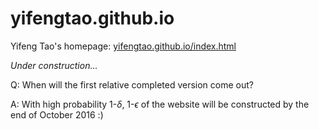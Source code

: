 # yifengtao.github.io
Yifeng Tao's homepage: [yifengtao.github.io/index.html](https://yifengtao.github.io/index.html)

*Under construction...*

Q: When will the first relative completed version come out?

A: With high probability 1-$\delta$, 1-$\epsilon$ of the website will be constructed by the end of October 2016 :)
